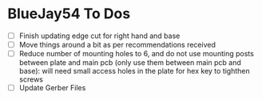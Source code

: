 # BlueJay54 To Dos

- [ ] Finish updating edge cut for right hand and base
- [ ] Move things around a bit as per recommendations received
- [ ] Reduce number of mounting holes to 6, and do not use mounting posts between plate and main pcb (only use them between main pcb and base): will need small access holes in the plate for hex key to tighthen screws
- [ ] Update Gerber Files
